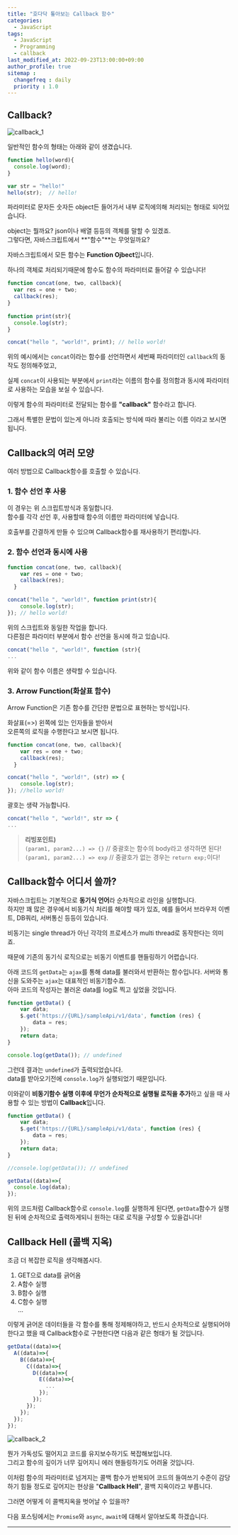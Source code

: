 ```yaml
---
title: "호다닥 톺아보는 Callback 함수"
categories: 
  - JavaScript
tags:
  - JavaScript
  - Programming
  - callback
last_modified_at: 2022-09-23T13:00:00+09:00
author_profile: true
sitemap :
  changefreq : daily
  priority : 1.0
---
```


## Callback?
![callback_1](https://user-images.githubusercontent.com/15958325/192140413-524ba28b-6fba-4705-be24-f2de9bdc3147.png)  

일반적인 함수의 형태는 아래와 같이 생겼습니다.  
~~~js
function hello(word){
  console.log(word);
}

var str = "hello!"
hello(str);  // hello!
~~~
파라미터로 문자든 숫자든 object든 들어가서 내부 로직에의해 처리되는 형태로 되어있습니다.  

object는 뭘까요? json이나 배열 등등의 객체를 말할 수 있겠죠.  
그렇다면, 자바스크립트에서 **"함수"**는 무엇일까요?  

자바스크립트에서 모든 함수는 **Function Ojbect**입니다.  

하나의 객체로 처리되기때문에 함수도 함수의 파라미터로 들어갈 수 있습니다!  

~~~js
function concat(one, two, callback){
  var res = one + two;
  callback(res);
}
  
function print(str){
  console.log(str);
}

concat("hello ", "world!", print); // hello world!
~~~
위의 예시에서는 `concat`이라는 함수를 선언하면서 세번째 파라미터인 `callback`의 동작도 정의해주었고,  

실제 `concat`이 사용되는 부분에서 `print`라는 이름의 함수를 정의함과 동시에 파라미터로 사용하는 모습을 보실 수 있습니다.  

이렇게 함수의 파라미터로 전달되는 함수를 **"callback"** 함수라고 합니다.   

그래서 특별한 문법이 있는게 아니라 호출되는 방식에 따라 불리는 이름 이라고 보시면 됩니다.  

## Callback의 여러 모양
여러 방법으로 Callback함수를 호출할 수 있습니다.  

### 1. 함수 선언 후 사용
이 경우는 위 스크립트방식과 동일합니다.  
함수를 각각 선언 후, 사용할때 함수의 이름만 파라미터에 넣습니다.  

호출부를 간결하게 만들 수 있으며 Callback함수를 재사용하기 편리합니다.  

### 2. 함수 선언과 동시에 사용  
~~~js
function concat(one, two, callback){
    var res = one + two;
    callback(res);
  }

concat("hello ", "world!", function print(str){
    console.log(str);
}); // hello world!
~~~
위의 스크립트와 동일한 작업을 합니다.  
다른점은 파라미터 부분에서 함수 선언을 동시에 하고 있습니다.  

~~~js
concat("hello ", "world!", function (str){
...
~~~
위와 같이 함수 이름은 생략할 수 있습니다.  

### 3. Arrow Function(화살표 함수)
Arrow Function은 기존 함수를 간단한 문법으로 표현하는 방식입니다.  

화살표(=>) 왼쪽에 있는 인자들을 받아서  
오른쪽의 로직을 수행한다고 보시면 됩니다.  
~~~js
function concat(one, two, callback){
    var res = one + two;
    callback(res);
  }

concat("hello ", "world!", (str) => {
    console.log(str);
}); //hello world!
~~~

괄호는 생략 가능합니다.  
~~~js
concat("hello ", "world!", str => {
...
~~~

>**리빙포인트)**   
>`(param1, param2...) => {}`  // 중괄호는 함수의 body라고 생각하면 된다!  
>`(param1, param2...) => exp` // 중괄호가 없는 경우는 `return exp;`이다!


## Callback함수 어디서 쓸까?
자바스크립트는 기본적으로 **동기식 언어**라 순차적으로 라인을 실행합니다.  
하지만 꽤 많은 경우에서 비동기식 처리를 해야할 때가 있죠, 예를 들어서 브라우저 이벤트, DB쿼리, 서버통신 등등이 있습니다.  

비동기는 single thread가 아닌 각각의 프로세스가 multi thread로 동작한다는 의미죠.  

때문에 기존의 동기식 로직으로는 비동기 이벤트를 핸들링하기 어렵습니다.  

아래 코드의 `getData`는 `ajax`를 통해 data를 불러와서 반환하는 함수입니다. 서버와 통신을 도와주는 `ajax`는 대표적인 비동기함수죠.    
아마 코드의 작성자는 불러온 data를 log로 찍고 싶었을 것입니다.  
~~~js
function getData() {
    var data;
    $.get('https://{URL}/sampleApi/v1/data', function (res) {
        data = res;
    });
    return data;
}

console.log(getData()); // undefined
~~~
그런데 결과는 `undefined`가 출력되었습니다.  
data를 받아오기전에 `console.log`가 실행되었기 때문입니다.  

이와같이 **비동기함수 실행 이후에 무언가 순차적으로 실행될 로직을 추가**하고 싶을 때 사용할 수 있는 방법이 **Callback**입니다.  

~~~js
function getData() {
    var data;
    $.get('https://{URL}/sampleApi/v1/data', function (res) {
        data = res;
    });
    return data;
}

//console.log(getData()); // undefined

getData((data)=>{
  console.log(data);
});
~~~
위의 코드처럼 Callback함수로 `console.log`를 실행하게 된다면, `getData`함수가 실행된 뒤에 순차적으로 출력하게되니 원하는 대로 로직을 구성할 수 있을겁니다!  

## Callback Hell (콜백 지옥)

조금 더 복잡한 로직을 생각해봅시다.  

1. GET으로 data를 긁어옴
2. A함수 실행
3. B함수 실행
4. C함수 실행  
...

이렇게 긁어온 데이터들을 각 함수를 통해 정제해야하고, 반드시 순차적으로 실행되어야 한다고 했을 때 Callback함수로 구현한다면 다음과 같은 형태가 될 것입니다.  

~~~js
getData((data)=>{
  A((data)=>{
    B((data)=>{
      C((data)=>{
        D((data)=>{
          E((data)=>{
            ...
          });
        });
      });
    });
  });
});
~~~

![callback_2](https://user-images.githubusercontent.com/15958325/192140764-b3905d6a-d3e1-414c-876f-2a5966f12d71.png)  

뭔가 가독성도 떨어지고 코드를 유지보수하기도 복잡해보입니다.  
그리고 함수의 깊이가 너무 깊어지니 에러 핸들링하기도 어려울 것입니다.  

이처럼 함수의 파라미터로 넘겨지는 콜백 함수가 반복되어 코드의 들여쓰기 수준이 감당하기 힘들 정도로 깊어지는 현상을 "**Callback Hell**", 콜백 지옥이라고 부릅니다.  

그러면 어떻게 이 콜백지옥을 벗어날 수 있을까?  

다음 포스팅에서는 `Promise`와 `async`, `await`에 대해서 알아보도록 하겠습니다.  

----